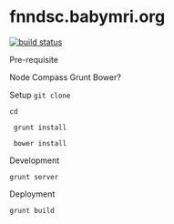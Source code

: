 fnndsc.babymri.org
==================


[![build status](https://travis-ci.org/FNNDSC/fnndsc.babymri.org.svg?branch=master)](https://travis-ci.org/FNNDSC/fnndsc.babymri.org)

Pre-requisite

Node
Compass
Grunt
Bower?

Setup
` git clone `

` cd `

` grunt install`

` bower install`

Development

`grunt server`


Deployment

`grunt build`
